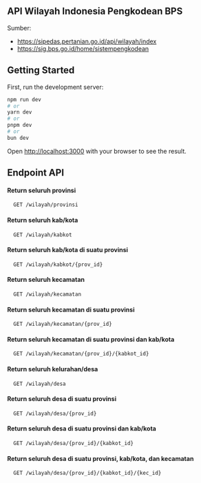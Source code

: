## API Wilayah Indonesia Pengkodean BPS
Sumber: 
- https://sipedas.pertanian.go.id/api/wilayah/index
- https://sig.bps.go.id/home/sistempengkodean

## Getting Started

First, run the development server:

```bash
npm run dev
# or
yarn dev
# or
pnpm dev
# or
bun dev
```

Open [http://localhost:3000](http://localhost:3000) with your browser to see the result.

## Endpoint API
#### Return seluruh provinsi

```http
  GET /wilayah/provinsi
```

#### Return seluruh kab/kota

```http
  GET /wilayah/kabkot
```

#### Return seluruh kab/kota di suatu provinsi

```http
  GET /wilayah/kabkot/{prov_id}
```

#### Return seluruh kecamatan

```http
  GET /wilayah/kecamatan
```

#### Return seluruh kecamatan di suatu provinsi

```http
  GET /wilayah/kecamatan/{prov_id}
```

#### Return seluruh kecamatan di suatu provinsi dan kab/kota

```http
  GET /wilayah/kecamatan/{prov_id}/{kabkot_id}
```

#### Return seluruh kelurahan/desa

```http
  GET /wilayah/desa
```

#### Return seluruh desa di suatu provinsi

```http
  GET /wilayah/desa/{prov_id}
```

#### Return seluruh desa di suatu provinsi dan kab/kota

```http
  GET /wilayah/desa/{prov_id}/{kabkot_id}
```

#### Return seluruh desa di suatu provinsi, kab/kota, dan kecamatan

```http
  GET /wilayah/desa/{prov_id}/{kabkot_id}/{kec_id}
```
